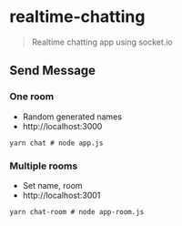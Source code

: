 # realtime-chatting
> Realtime chatting app using socket.io

## Send Message

### One room

* Random generated names
* http://localhost:3000

```shell
yarn chat # node app.js
```


### Multiple rooms

* Set name, room
* http://localhost:3001

```shell
yarn chat-room # node app-room.js
```

